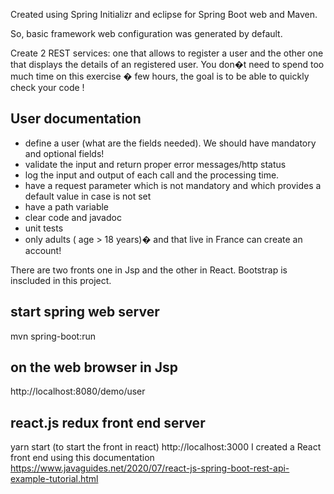 Created using Spring Initializr and eclipse for Spring Boot web and Maven. 

So, basic framework web configuration was generated by default.

Create 2 REST services: one that allows to register a user and the other one that displays the details of an registered user. You don�t need to spend too much time on this exercise � few hours, the goal is to be able to quickly check your code !

## User documentation
- define a user (what are the fields needed). We should have mandatory and optional fields!
- validate the input and return proper error messages/http status
- log the input and output of each call and the processing time.
- have a request parameter which is not mandatory and which provides a default value in case is not set
- have a path variable
- clear code and javadoc
- unit tests
- only adults ( age > 18 years)� and that live in France can create an account!


There are two fronts one in Jsp and the other in React. Bootstrap is inscluded in this project.

## start spring web server
mvn spring-boot:run

## on the web browser in Jsp 
http://localhost:8080/demo/user

## react.js redux front end server
yarn start (to start the front in react)
http://localhost:3000
I created a React front end using this documentation
https://www.javaguides.net/2020/07/react-js-spring-boot-rest-api-example-tutorial.html

